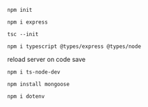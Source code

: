 ```
npm init
```

```
npm i express
```

```
tsc --init
```

```
npm i typescript @types/express @types/node
```

reload server on code save

```
npm i ts-node-dev
```

```
npm install mongoose
```

```
npm i dotenv
```

